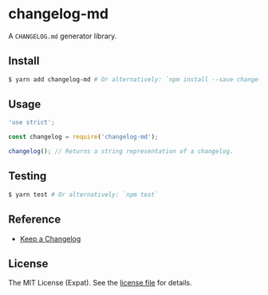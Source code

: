 changelog-md
============
 A `CHANGELOG.md` generator library.

Install
-------
```sh
$ yarn add changelog-md # Or alternatively: `npm install --save changelog-md`
```

Usage
-----
```js
'use strict';

const changelog = require('changelog-md');

changelog(); // Returns a string representation of a changelog.
```

Testing
-------
```sh
$ yarn test # Or alternatively: `npm test`
```

Reference
---------
- [Keep a Changelog](http://keepachangelog.com/en/1.0.0/)

License
-------
The MIT License (Expat). See the [license file](LICENSE) for details.
